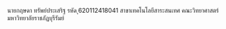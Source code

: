 นายกฤษดา ทรัพย์ประเสริฐ
รหัด ุ620112418041
สาขาเทคโนโลยีสาระสนเทศ
คณะวิทยาศาสตร์
มหาวิทยาลัยราชภัฏบุรีรัมย์